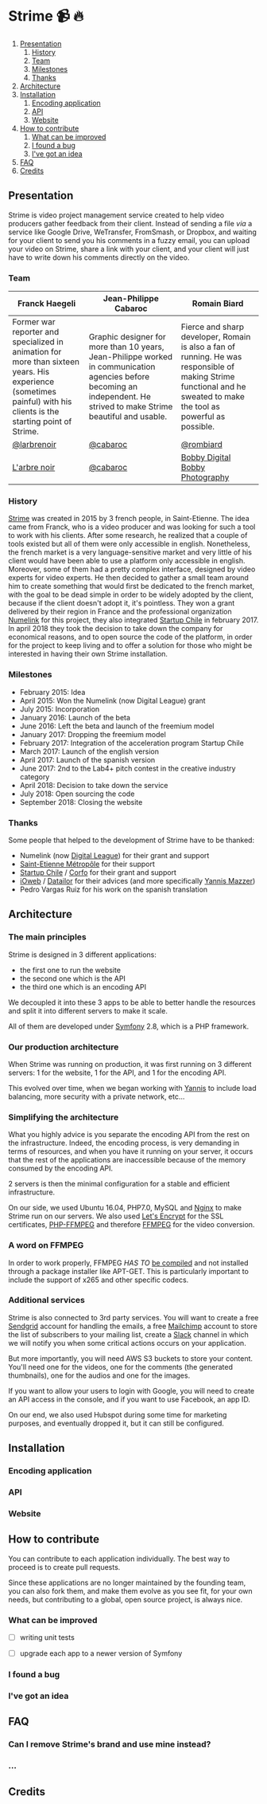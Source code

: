# Strime :video_camera: :fire:

1. [Presentation](#presentation)
    1. [History](#history)
    2. [Team](#team)
    3. [Milestones](#milestones)
    4. [Thanks](#thanks)
2. [Architecture](#architecture)
3. [Installation](#installation)
    1. [Encoding application](#encoding-application)
    2. [API](#api)
    3. [Website](#website)
4. [How to contribute](#how-to-contribute)
    1. [What can be improved](#what-can-be-improved)
    2. [I found a bug](#i-found-a-bug)
    3. [I've got an idea](#ive-got-an-idea)
5. [FAQ](#faq)
6. [Credits](#credits)


## Presentation

Strime is video project management service created to help video producers gather feedback from their client. Instead of sending a file *via* a service like Google Drive, WeTransfer, FromSmash, or Dropbox, and waiting for your client to send you his comments in a fuzzy email, you can upload your video on Strime, share a link with your client, and your client will just have to write down his comments directly on the video.


### Team

Franck Haegeli | Jean-Philippe Cabaroc | Romain Biard
-------------- | --------------------- | ------------
Former war reporter and specialized in animation for more than sixteen years. His experience (sometimes painful) with his clients is the starting point of Strime. | Graphic designer for more than 10 years, Jean-Philippe worked in communication agencies before becoming an independent. He strived to make Strime beautiful and usable. | Fierce and sharp developer, Romain is also a fan of running. He was responsible of making Strime functional and he sweated to make the tool as powerful as possible.
[@larbrenoir](https://twitter.com/larbrenoir) | [@cabaroc](https://twitter.com/cabaroc) | [@rombiard](https://www.twitter.com/rombiard)
[L'arbre noir](www.larbrenoir.fr) | [@cabaroc](https://cabaroc.com/) | [Bobby Digital](https://www.bobbydigital.io/en)<br />[Bobby Photography](https://www.bobby-photography.com/en)


### History

[Strime](https://www.strime.io) was created in 2015 by 3 french people, in Saint-Etienne. The idea came from Franck, who is a video producer and was looking for such a tool to work with his clients. After some research, he realized that a couple of tools existed but all of them were only accessible in english. Nonetheless, the french market is a very language-sensitive market and very little of his client would have been able to use a platform only accessible in english.
Moreover, some of them had a pretty complex interface, designed by video experts for video experts.
He then decided to gather a small team around him to create something that would first be dedicated to the french market, with the goal to be dead simple in order to be widely adopted by the client, because if the client doesn't adopt it, it's pointless.
They won a grant delivered by their region in France and the professional organization [Numelink](http://www.digital-league.org/) for this project, they also integrated [Startup Chile](http://www.startupchile.org/) in february 2017.
In april 2018 they took the decision to take down the company for economical reasons, and to open source the code of the platform, in order for the project to keep living and to offer a solution for those who might be interested in having their own Strime installation.


### Milestones

- February 2015: Idea
- April 2015: Won the Numelink (now Digital League) grant
- July 2015: Incorporation
- January 2016: Launch of the beta
- June 2016: Left the beta and launch of the freemium model
- January 2017: Dropping the freemium model
- February 2017: Integration of the acceleration program Startup Chile
- March 2017: Launch of the english version
- April 2017: Launch of the spanish version
- June 2017: 2nd to the Lab4+ pitch contest in the creative industry category
- April 2018: Decision to take down the service
- July 2018: Open sourcing the code
- September 2018: Closing the website


### Thanks

Some people that helped to the development of Strime have to be thanked:
- Numelink (now [Digital League]((http://www.digital-league.org/))) for their grant and support
- [Saint-Etienne Métropôle](https://www.saint-etienne-metropole.fr) for their support
- [Startup Chile](http://www.startupchile.org/) / [Corfo](https://www.corfo.cl/) for their grant and support
- [iOweb](https://www.ioweb.fr/) / [Datailor](http://www.datailor.fr/) for their advices (and more specifically [Yannis Mazzer](https://github.com/ymazzer))
- Pedro Vargas Ruiz for his work on the spanish translation


## Architecture

### The main principles

Strime is designed in 3 different applications:
- the first one to run the website
- the second one which is the API
- the third one which is an encoding API

We decoupled it into these 3 apps to be able to better handle the resources and split it into different servers to make it scale.

All of them are developed under [Symfony](https://symfony.com/) 2.8, which is a PHP framework.

### Our production architecture

When Strime was running on production, it was first running on 3 different servers: 1 for the website, 1 for the API, and 1 for the encoding API.

This evolved over time, when we began working with [Yannis](https://github.com/ymazzer) to include load balancing, more security with a private network, etc...

### Simplifying the architecture

What you highly advice is you separate the encoding API from the rest on the infrastructure. Indeed, the encoding process, is very demanding in terms of resources, and when you have it running on your server, it occurs that the rest of the applications are inaccessible because of the memory consumed by the encoding API.

2 servers is then the minimal configuration for a stable and efficient infrastructure.

On our side, we used Ubuntu 16.04, PHP7.0, MySQL and [Nginx](https://www.nginx.com/) to make Strime run on our servers. We also used [Let's Encrypt](https://letsencrypt.org/) for the SSL certificates, [PHP-FFMPEG](https://github.com/php-ffmpeg/php-ffmpeg) and therefore [FFMPEG](https://ffmpeg.org/) for the video conversion.

### A word on FFMPEG

In order to work properly, FFMPEG _HAS TO_ [be compiled](https://trac.ffmpeg.org/wiki/CompilationGuide) and not installed through a package installer like APT-GET. This is particularly important to include the support of x265 and other specific codecs.

### Additional services

Strime is also connected to 3rd party services. You will want to create a free [Sendgrid](https://sendgrid.com/) account for handling the emails, a free [Mailchimp](https://mailchimp.com/) account to store the list of subscribers to your mailing list, create a [Slack](https://slack.com/) channel in which we will notify you when some critical actions occurs on your application.

But more importantly, you will need AWS S3 buckets to store your content. You'll need one for the videos, one for the comments (the generated thumbnails), one for the audios and one for the images.

If you want to allow your users to login with Google, you will need to create an API access in the console, and if you want to use Facebook, an app ID.

On our end, we also used Hubspot during some time for marketing purposes, and eventually dropped it, but it can still be configured.

## Installation


### Encoding application


### API


### Website


## How to contribute

You can contribute to each application individually. The best way to proceed is to create pull requests.

Since these applications are no longer maintained by the founding team, you can also fork them, and make them evolve as you see fit, for your own needs, but contributing to a global, open source project, is always nice.


### What can be improved

- [ ] writing unit tests
- [ ] upgrade each app to a newer version of Symfony


### I found a bug


### I've got an idea


## FAQ


### Can I remove Strime's brand and use mine instead?


### ...


## Credits
